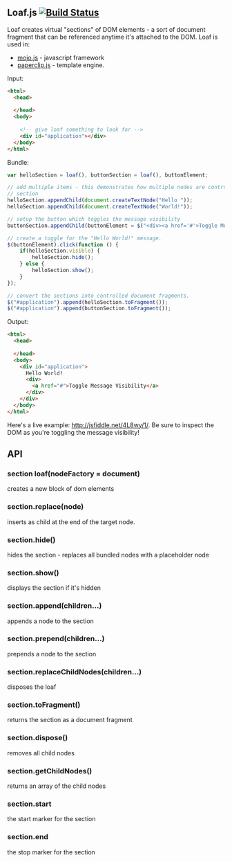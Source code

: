 ## Loaf.js [![Build Status](https://travis-ci.org/mojo-js/loaf.js.svg?branch=master)](https://travis-ci.org/mojo-js/loaf.js)

Loaf creates virtual "sections" of DOM elements - a sort of document fragment that can be referenced anytime it's attached to the DOM. Loaf is used in:

- [mojo.js](https://github.com/classdojo/mojo.js) - javascript framework
- [paperclip.js](https://github.com/classdojo/paperclip.js) - template engine.



Input:
```html
<html>
  <head>
    
  </head>
  <body>
    
    <!-- give loaf something to look for -->
    <div id="application"></div>
  </body>
</html>
```

Bundle:

```javascript
var helloSection = loaf(), buttonSection = loaf(), buttonElement;

// add multiple items - this demonstrates how multiple nodes are controlled by one
// section
helloSection.appendChild(document.createTextNode("Hello "));
helloSection.appendChild(document.createTextNode("World!"));

// setup the button which toggles the message visibility
buttonSection.appendChild(buttonElement = $("<div><a href='#'>Toggle Message Visibility</a></div>")[0]);

// create a toggle for the "Hello World!" message.
$(buttonElement).click(function () {
    if(helloSection.visible) {
        helloSection.hide();
    } else {
        helloSection.show();
    }
});

// convert the sections into controlled document fragments.
$("#application").append(helloSection.toFragment());
$("#application").append(buttonSection.toFragment());
```

Output:
```html
<html>
  <head>
    
  </head>
  <body>
    <div id="application">
      Hello World!
      <div>
        <a href="#">Toggle Message Visibility</a>
      </div>
    </div>
  </body>
</html>
```


Here's a live example: http://jsfiddle.net/4L8wy/1/. Be sure to inspect the DOM as you're toggling the message visibility!

## API

### section loaf(nodeFactory = document)

creates a new block of dom elements

### section.replace(node)

inserts as child at the end of the target node.

### section.hide()

hides the section - replaces all bundled nodes with a placeholder node

### section.show()

displays the section if it's hidden

### section.append(children...)

appends a node to the section

### section.prepend(children...)

prepends a node to the section

### section.replaceChildNodes(children...)

disposes the loaf

### section.toFragment()

returns the section as a document fragment

### section.dispose()

removes all child nodes

### section.getChildNodes()

returns an array of the child nodes

### section.start

the start marker for the section

### section.end

the stop marker for the section


